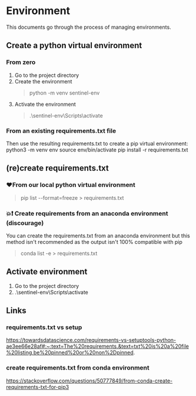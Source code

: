 # Environment
This documents go through the process of managing environments. 

## Create a python virtual environment

### From zero
1. Go to the project directory
2. Create the environment 
    > python -m venv sentinel-env
3. Activate the environment
    > .\sentinel-env\Scripts\activate

### From an existing requirements.txt file
Then use the resulting requirements.txt to create a pip virtual environment:
python3 -m venv env
source env/bin/activate
pip install -r requirements.txt


## (re)create requirements.txt
### ❤️From our local python virtual environment
> pip list --format=freeze > requirements.txt

### 💥❗ Create requirements from an anaconda environment (discourage)
You can create the requirements.txt from an anaconda environment but this 
method isn't recommended as the output isn't 100% compatible with pip
> conda list -e > requirements.txt

## Activate environment
1. Go to the project directory
2. .\sentinel-env\Scripts\activate

## Links
### requirements.txt vs setup
https://towardsdatascience.com/requirements-vs-setuptools-python-ae3ee66e28af#:~:text=The%20requirements.&text=txt%20is%20a%20file%20listing,be%20pinned%20or%20non%2Dpinned.

### create requirements.txt from conda environment
https://stackoverflow.com/questions/50777849/from-conda-create-requirements-txt-for-pip3
